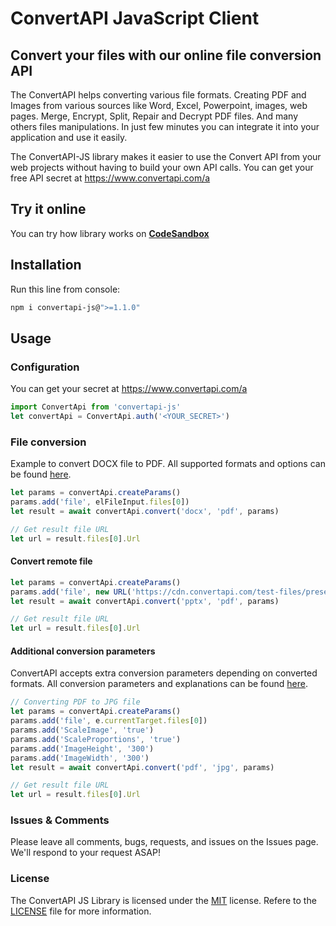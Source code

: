 # ConvertAPI JavaScript Client
## Convert your files with our online file conversion API

The ConvertAPI helps converting various file formats.
Creating PDF and Images from various sources like Word, Excel, Powerpoint, images, web pages.
Merge, Encrypt, Split, Repair and Decrypt PDF files.
And many others files manipulations.
In just few minutes you can integrate it into your application and use it easily.

The ConvertAPI-JS library makes it easier to use the Convert API from your web projects without having to build your own API calls.
You can get your free API secret at https://www.convertapi.com/a

## Try it online

You can try how library works on **[CodeSandbox](https://codesandbox.io/u/convertapi)**


## Installation

Run this line from console:

```sh
npm i convertapi-js@">=1.1.0"
```

## Usage

### Configuration

You can get your secret at https://www.convertapi.com/a

```js
import ConvertApi from 'convertapi-js'
let convertApi = ConvertApi.auth('<YOUR_SECRET>')
```

### File conversion

Example to convert DOCX file to PDF. All supported formats and options can be found 
[here](https://www.convertapi.com/conversions).

```js
let params = convertApi.createParams()
params.add('file', elFileInput.files[0])
let result = await convertApi.convert('docx', 'pdf', params)

// Get result file URL
let url = result.files[0].Url
```

#### Convert remote file

```js
let params = convertApi.createParams()
params.add('file', new URL('https://cdn.convertapi.com/test-files/presentation.pptx'))
let result = await convertApi.convert('pptx', 'pdf', params)

// Get result file URL
let url = result.files[0].Url
```

#### Additional conversion parameters

ConvertAPI accepts extra conversion parameters depending on converted formats. All conversion 
parameters and explanations can be found [here](https://www.convertapi.com).

```js
// Converting PDF to JPG file
let params = convertApi.createParams()
params.add('file', e.currentTarget.files[0])
params.add('ScaleImage', 'true')
params.add('ScaleProportions', 'true')
params.add('ImageHeight', '300')
params.add('ImageWidth', '300')
let result = await convertApi.convert('pdf', 'jpg', params)

// Get result file URL
let url = result.files[0].Url
```

### Issues &amp; Comments
Please leave all comments, bugs, requests, and issues on the Issues page.
We'll respond to your request ASAP!

### License
The ConvertAPI JS Library is licensed under the [MIT](http://www.opensource.org/licenses/mit-license.php "Read more about the MIT license form") license.
Refere to the [LICENSE](https://github.com/ConvertAPI/convertapi-js/blob/master/LICENSE) file for more information.